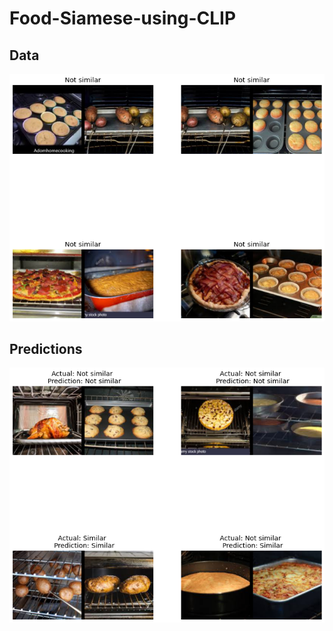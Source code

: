 # Food-Siamese-using-CLIP

## Data
<img src="https://github.com/orion29/Food-Siamese-using-CLIP/blob/main/Images/Unknown-2.png"/>

## Predictions
<img src="https://github.com/orion29/Food-Siamese-using-CLIP/blob/main/Images/Unknown-3.png"/>
